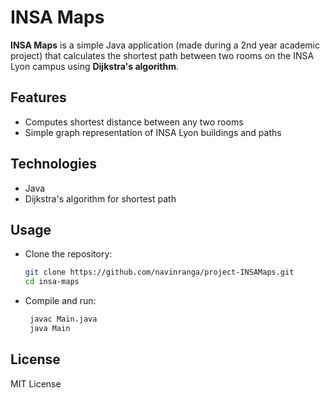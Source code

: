 # INSA Maps

**INSA Maps** is a simple Java application (made during a 2nd year academic project) that calculates the shortest path between two rooms on the INSA Lyon campus using **Dijkstra's algorithm**.

## Features

- Computes shortest distance between any two rooms
- Simple graph representation of INSA Lyon buildings and paths

## Technologies

- Java
- Dijkstra's algorithm for shortest path

## Usage
- Clone the repository:

   ```bash
   git clone https://github.com/navinranga/project-INSAMaps.git
   cd insa-maps
- Compile and run:

  ```bash
   javac Main.java
   java Main

## License

MIT License


